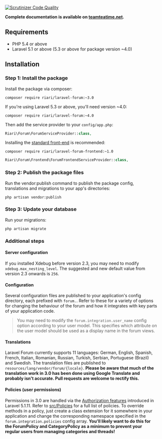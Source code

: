 [![Scrutinizer Code Quality](https://scrutinizer-ci.com/g/Riari/laravel-forum/badges/quality-score.png?b=3.0)](https://scrutinizer-ci.com/g/Riari/laravel-forum/?branch=3.0)

**Complete documentation is available on [teamteatime.net](http://teamteatime.net/docs/laravel-forum/introduction.md).**

## Requirements

+ PHP 5.4 or above
+ Laravel 5.1 or above (5.3 or above for package version ~4.0)

## Installation

### Step 1: Install the package

Install the package via composer:

```
composer require riari/laravel-forum:~3.0
```

If you're using Laravel 5.3 or above, you'll need version ~4.0:

```
composer require riari/laravel-forum:~4.0
```

Then add the service provider to your `config/app.php`:

```php
Riari\Forum\ForumServiceProvider::class,
```

Installing the [standard front-end](https://github.com/Riari/laravel-forum-frontend) is recommended:

```
composer require riari/laravel-forum-frontend:~1.0
```

```php
Riari\Forum\Frontend\ForumFrontendServiceProvider::class,
```

### Step 2: Publish the package files

Run the vendor:publish command to publish the package config, translations and migrations to your app's directories:

`php artisan vendor:publish`

### Step 3: Update your database

Run your migrations:

`php artisan migrate`

### Additional steps

#### Server configuration

If you installed Xdebug before version 2.3, you may need to modify `xdebug.max_nesting_level`. The suggested and new default value from version 2.3 onwards is `256`.

#### Configuration

Several configuration files are published to your application's config directory, each prefixed with `forum.`. Refer to these for a variety of options for changing the behaviour of the forum and how it integrates with key parts of your application code.

> You may need to modify the `forum.integration.user_name` config option according to your user model. This specifies which attribute on the user model should be used as a display name in the forum views.

#### Translations

Laravel Forum currently supports 11 languages: German, English, Spanish, French, Italian, Romanian, Russian, Turkish, Serbian, Portuguese (Brazil) and Swedish. The translation files are published to `resources/lang/vendor/forum/{locale}`. **Please be aware that much of the translation work in 3.0 has been done using Google Translate and probably isn't accurate. Pull requests are welcome to rectify this.**

#### Policies (user permissions)

Permissions in 3.0 are handled via the [Authorization features](http://laravel.com/docs/5.1/authorization) introduced in Laravel 5.1.11. Refer to [src/Policies](https://github.com/Riari/laravel-forum/tree/3.0/src/Policies) for a full list of policies. To override methods in a policy, just create a class extension for it somewhere in your application and change the corresponding namespace specified in the `forum.integration.policies` config array. **You'll likely want to do this for the ForumPolicy and CategoryPolicy as a minimum to prevent your regular users from managing categories and threads!**
